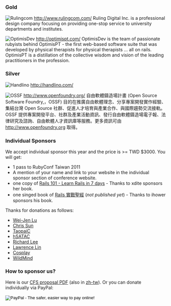 ### Gold

![Rulingcom](images/sponsors/rulingcom.png)
http://www.rulingcom.com/
Ruling Digital Inc. is a professional design company focusing on providing one-stop service to university departments and institutes.

![OptimisDev](images/sponsors/optimisdev.png)
http://optimispt.com/
OptimisDev is the team of passionate rubyists behind OptimisPT - the first web-based software suite that was developed by physical therapists for physical therapists ... all on rails. OptimisPT is a distillation of the collective wisdom and vision of the leading practitioners in the profession.

### Silver

![Handlino](images/sponsors/handlino.png)
http://handlino.com/

![OSSF](images/sponsors/ossf.png)
http://www.openfoundry.org/
自由軟體鑄造場計畫 (Open Source Software Foundry,，OSSF) 目的在推廣自由軟體理念、分享專案開發實作經驗、集結台灣 Open Source 社群、促進人才培育與產業合作、與國際趨勢交流接軌。OSSF 提供專案開發平台、社群及產業活動資訊、發行自由軟體鑄造場電子報、法律研究及諮詢、自由軟體人才資訊庫等服務。更多資訊可由 http://www.openfoundry.org 取得。

### Individual Sponsors

We accept individual sponsor this year and the price is >= TWD $3000. You will get:

* 1 pass to RubyConf Taiwan 2011
* A mention of your name and link to your website in the individual sponsor section of conference website.
* one copy of [Rails 101 - Learn Rails in 7 days](http://rails-101.logdown.com/) - Thanks to xdite sponsors her book.
* one singed book of [Rails 實戰聖經](http://ihower.tw/rails3) (*not published yet*) - Thanks to ihower sponsors his book.

Thanks for donations as follows:

* [Wei-Jen Lu](https://twitter.com/#!/weijenlu)
* [Chris Sun](https://twitter.com/#!/chrisun)
* [TaopaiC](https://twitter.com/#!/TaopaiC)
* [hSATAC](https://twitter.com/#!/hSATAC)
* [Richard Lee](https://twitter.com/#!/dlackty)
* [Lawrence Lin](https://twitter.com/#!/deduce)
* [Cosplay](http://www.cosplayshopper.com/)
* [WildMind](http://www.wildmindcorp.com/)

### How to sponsor us?

Here is our [CFS proposal PDF](cfs/rubyconf-cfs-2011-en.pdf) (also in [zh-tw](cfs/rubyconf-cfs-2011.pdf)). Or you can donate individually via PayPal:

<form action="https://www.paypal.com/cgi-bin/webscr" method="post">
<input type="hidden" name="cmd" value="_donations">
<input type="hidden" name="business" value="ihower@gmail.com">
<input type="hidden" name="lc" value="TW">
<input type="hidden" name="item_name" value="RubyConf Taiwan">
<input type="hidden" name="currency_code" value="TWD">
<input type="hidden" name="bn" value="PP-DonationsBF:btn_donate_LG.gif:NonHostedGuest">
<input type="image" src="https://www.paypal.com/en_US/i/btn/btn_donate_LG.gif" border="0" name="submit" alt="PayPal - The safer, easier way to pay online!">
<img alt="" border="0" src="https://www.paypal.com/zh_XC/i/scr/pixel.gif" width="1" height="1">
</form>
